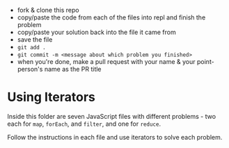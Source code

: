 * fork & clone this repo
* copy/paste the code from each of the files into repl and finish the problem
* copy/paste your solution back into the file it came from 
* save the file
* `git add .`
* `git commit -m <message about which problem you finished>`
* when you're done, make a pull request with your name & your point-person's name as the PR title

# Using Iterators

Inside this folder are seven JavaScript files with different problems - two each for `map`, `forEach`, and `filter`, and one for `reduce`. 

Follow the instructions in each file and use iterators to solve each problem.
